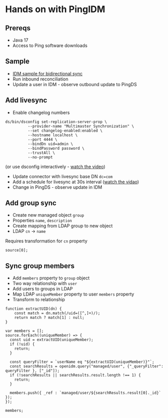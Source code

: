 # Hands on with PingIDM

## Prereqs

- Java 17
- Access to Ping software downloads

## Sample

- [IDM sample for bidirectional sync](https://docs.pingidentity.com/pingidm/7.5/samples-guide/sync-with-ldap-bidirectional.html)
- Run inbound reconciliation
- Update a user in IDM - observe outbound update to PingDS

## Add livesync

- Enable changelog numbers

```
ds/bin/dsconfig set-replication-server-prop \
          --provider-name "Multimaster Synchronization" \
          --set changelog-enabled:enabled \
          --hostname localhost \
          --port 4444 \
          --bindDn uid=admin \
          --bindPassword password \
          --trustAll \
          --no-prompt
```

(or use dsconfig interactively - [watch the video](videos/changelog.mov))

- Update connector with livesync base DN `dc=com`
- Add a schedule for livesync at 30s interval ([watch the vidao](videos/livesync.mov))
- Change in PingDS - observe update in IDM

## Add group sync

- Create new managed object `group`
- Properties `name`, `description`
- Create mapping from LDAP group to new object
- LDAP `cn` -> `name`

Requires transformation for `cn` property

```
source[0];
```

## Sync group members

- Add `members` property to `group` object
- Two way relationship with `user`
- Add users to groups in LDAP
- Map LDAP `uniqueMember` property to user `members` property
- Transform to relationship

```
function extractUID(dn) {
    const match = dn.match(/uid=([^,]+)/);
    return match ? match[1] : null;
}

var members = [];
source.forEach((uniqueMember) => {
  const uid = extractUID(uniqueMember);
  if (!uid) {
    return;
  }

  const queryFilter = `userName eq "${extractUID(uniqueMember)}"`;
  const searchResults = openidm.query("managed/user", {"_queryFilter": queryFilter }, ["_id"]);
  if (!searchResults || searchResults.result.length !== 1) {
    return;
  }

  members.push({ _ref : `managed/user/${searchResults.result[0]._id}` });
});

members;
```
